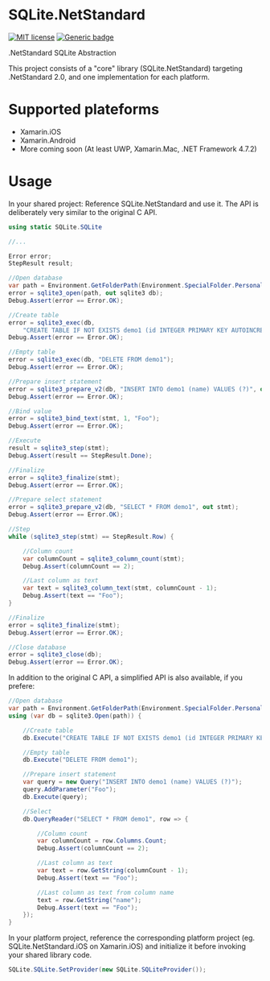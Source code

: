 # SQLite.NetStandard
[![MIT license](https://img.shields.io/badge/License-MIT-blue.svg)](https://lbesson.mit-license.org/)
[![Generic badge](https://img.shields.io/badge/.netstandard-2.0-green.svg)](https://shields.io/)

.NetStandard SQLite Abstraction

This project consists of a "core" library (SQLite.NetStandard) targeting .NetStandard 2.0, and one implementation for each platform.

# Supported plateforms
* Xamarin.iOS
* Xamarin.Android
* More coming soon (At least UWP, Xamarin.Mac, .NET Framework 4.7.2)

# Usage
In your shared project:
Reference SQLite.NetStandard and use it. The API is deliberately very similar to the original C API.
```csharp
using static SQLite.SQLite

//...

Error error;
StepResult result;

//Open database
var path = Environment.GetFolderPath(Environment.SpecialFolder.Personal) + "/database.db";
error = sqlite3_open(path, out sqlite3 db);
Debug.Assert(error == Error.OK);

//Create table
error = sqlite3_exec(db,
    "CREATE TABLE IF NOT EXISTS demo1 (id INTEGER PRIMARY KEY AUTOINCREMENT, name TEXT)");
Debug.Assert(error == Error.OK);

//Empty table
error = sqlite3_exec(db, "DELETE FROM demo1");
Debug.Assert(error == Error.OK);

//Prepare insert statement
error = sqlite3_prepare_v2(db, "INSERT INTO demo1 (name) VALUES (?)", out sqlite3_stmt stmt);
Debug.Assert(error == Error.OK);

//Bind value
error = sqlite3_bind_text(stmt, 1, "Foo");
Debug.Assert(error == Error.OK);

//Execute
result = sqlite3_step(stmt);
Debug.Assert(result == StepResult.Done);

//Finalize
error = sqlite3_finalize(stmt);
Debug.Assert(error == Error.OK);

//Prepare select statement
error = sqlite3_prepare_v2(db, "SELECT * FROM demo1", out stmt);
Debug.Assert(error == Error.OK);

//Step
while (sqlite3_step(stmt) == StepResult.Row) {

    //Column count
    var columnCount = sqlite3_column_count(stmt);
    Debug.Assert(columnCount == 2);

    //Last column as text
    var text = sqlite3_column_text(stmt, columnCount - 1);
    Debug.Assert(text == "Foo");
}

//Finalize
error = sqlite3_finalize(stmt);
Debug.Assert(error == Error.OK);

//Close database
error = sqlite3_close(db);
Debug.Assert(error == Error.OK);
```

In addition to the original C API, a simplified API is also available, if you prefere:
```csharp
//Open database
var path = Environment.GetFolderPath(Environment.SpecialFolder.Personal) + "/database.db";
using (var db = sqlite3.Open(path)) {

    //Create table
    db.Execute("CREATE TABLE IF NOT EXISTS demo1 (id INTEGER PRIMARY KEY AUTOINCREMENT, name TEXT)");

    //Empty table
    db.Execute("DELETE FROM demo1");

    //Prepare insert statement
    var query = new Query("INSERT INTO demo1 (name) VALUES (?)");
    query.AddParameter("Foo");
    db.Execute(query);

    //Select
    db.QueryReader("SELECT * FROM demo1", row => {

        //Column count
        var columnCount = row.Columns.Count;
        Debug.Assert(columnCount == 2);

        //Last column as text
        var text = row.GetString(columnCount - 1);
        Debug.Assert(text == "Foo");

        //Last column as text from column name
        text = row.GetString("name");
        Debug.Assert(text == "Foo");
    });
}
```

In your platform project, reference the corresponding platform project (eg. SQLite.NetStandard.iOS on Xamarin.iOS) and initialize it before invoking your shared library code.

```csharp
SQLite.SQLite.SetProvider(new SQLite.SQLiteProvider());
```
